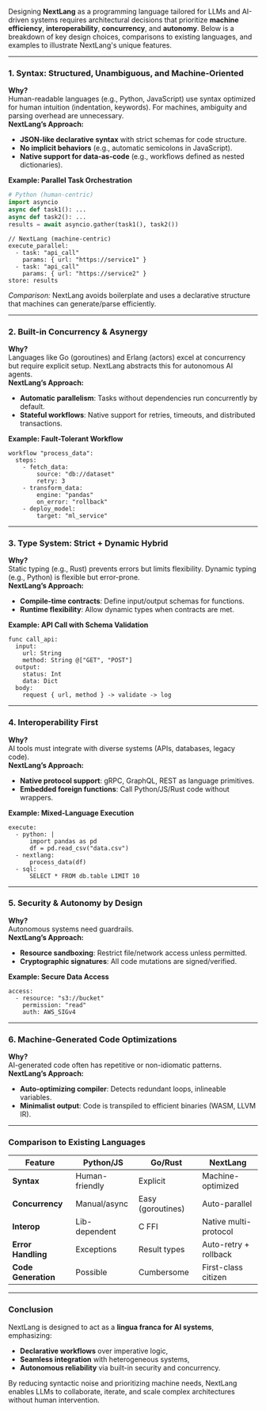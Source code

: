 Designing **NextLang** as a programming language tailored for LLMs and AI-driven systems requires architectural decisions that prioritize **machine efficiency**, **interoperability**, **concurrency**, and **autonomy**. Below is a breakdown of key design choices, comparisons to existing languages, and examples to illustrate NextLang's unique features.

---

### **1. Syntax: Structured, Unambiguous, and Machine-Oriented**
**Why?**  
Human-readable languages (e.g., Python, JavaScript) use syntax optimized for human intuition (indentation, keywords). For machines, ambiguity and parsing overhead are unnecessary.  
**NextLang’s Approach:**  
- **JSON-like declarative syntax** with strict schemas for code structure.  
- **No implicit behaviors** (e.g., automatic semicolons in JavaScript).  
- **Native support for data-as-code** (e.g., workflows defined as nested dictionaries).  

**Example: Parallel Task Orchestration**  
```python
# Python (human-centric)
import asyncio
async def task1(): ...
async def task2(): ...
results = await asyncio.gather(task1(), task2())
```

```nextlang
// NextLang (machine-centric)
execute_parallel:
  - task: "api_call"
    params: { url: "https://service1" }
  - task: "api_call"
    params: { url: "https://service2" }
store: results
```
*Comparison:* NextLang avoids boilerplate and uses a declarative structure that machines can generate/parse efficiently.

---

### **2. Built-in Concurrency & Asynergy**
**Why?**  
Languages like Go (goroutines) and Erlang (actors) excel at concurrency but require explicit setup. NextLang abstracts this for autonomous AI agents.  
**NextLang’s Approach:**  
- **Automatic parallelism**: Tasks without dependencies run concurrently by default.  
- **Stateful workflows**: Native support for retries, timeouts, and distributed transactions.  

**Example: Fault-Tolerant Workflow**  
```nextlang
workflow "process_data":
  steps:
    - fetch_data:
        source: "db://dataset"
        retry: 3
    - transform_data:
        engine: "pandas"
        on_error: "rollback"
    - deploy_model:
        target: "ml_service"
```

---

### **3. Type System: Strict + Dynamic Hybrid**
**Why?**  
Static typing (e.g., Rust) prevents errors but limits flexibility. Dynamic typing (e.g., Python) is flexible but error-prone.  
**NextLang’s Approach:**  
- **Compile-time contracts**: Define input/output schemas for functions.  
- **Runtime flexibility**: Allow dynamic types when contracts are met.  

**Example: API Call with Schema Validation**  
```nextlang
func call_api:
  input:
    url: String
    method: String @["GET", "POST"]
  output:
    status: Int
    data: Dict
  body:
    request { url, method } -> validate -> log
```

---

### **4. Interoperability First**
**Why?**  
AI tools must integrate with diverse systems (APIs, databases, legacy code).  
**NextLang’s Approach:**  
- **Native protocol support**: gRPC, GraphQL, REST as language primitives.  
- **Embedded foreign functions**: Call Python/JS/Rust code without wrappers.  

**Example: Mixed-Language Execution**  
```nextlang
execute:
  - python: |
      import pandas as pd
      df = pd.read_csv("data.csv")
  - nextlang: 
      process_data(df)
  - sql: 
      SELECT * FROM db.table LIMIT 10
```

---

### **5. Security & Autonomy by Design**
**Why?**  
Autonomous systems need guardrails.  
**NextLang’s Approach:**  
- **Resource sandboxing**: Restrict file/network access unless permitted.  
- **Cryptographic signatures**: All code mutations are signed/verified.  

**Example: Secure Data Access**  
```nextlang
access:
  - resource: "s3://bucket"
    permission: "read"
    auth: AWS_SIGv4
```

---

### **6. Machine-Generated Code Optimizations**
**Why?**  
AI-generated code often has repetitive or non-idiomatic patterns.  
**NextLang’s Approach:**  
- **Auto-optimizing compiler**: Detects redundant loops, inlineable variables.  
- **Minimalist output**: Code is transpiled to efficient binaries (WASM, LLVM IR).  

---

### **Comparison to Existing Languages**
| Feature                | Python/JS       | Go/Rust       | NextLang               |
|------------------------|-----------------|---------------|------------------------|
| **Syntax**             | Human-friendly  | Explicit      | Machine-optimized      |
| **Concurrency**        | Manual/async    | Easy (goroutines) | Auto-parallel      |
| **Interop**            | Lib-dependent   | C FFI          | Native multi-protocol  |
| **Error Handling**     | Exceptions      | Result types  | Auto-retry + rollback  |
| **Code Generation**    | Possible        | Cumbersome    | First-class citizen    |

---

### **Conclusion**
NextLang is designed to act as a **lingua franca for AI systems**, emphasizing:
- **Declarative workflows** over imperative logic,  
- **Seamless integration** with heterogeneous systems,  
- **Autonomous reliability** via built-in security and concurrency.  

By reducing syntactic noise and prioritizing machine needs, NextLang enables LLMs to collaborate, iterate, and scale complex architectures without human intervention.
